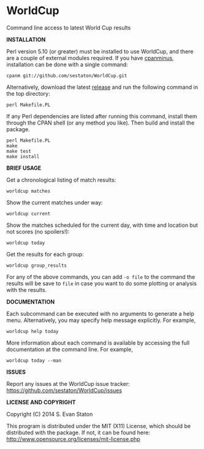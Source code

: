 WorldCup
========

Command line access to latest World Cup results

**INSTALLATION**

Perl version 5.10 (or greater) must be installed to use WorldCup, and there are a couple of external modules required. If you have [cpanminus](https://metacpan.org/pod/App::cpanminus), installation can be done with a single command:

    cpanm git://github.com/sestaton/WorldCup.git

Alternatively, download the latest [release](https://github.com/sestaton/WorldCup/releases) and run the following command in the top directory:

    perl Makefile.PL

If any Perl dependencies are listed after running this command, install them through the CPAN shell (or any method you like). Then build and install the package.

    perl Makefile.PL
    make
    make test
    make install

**BRIEF USAGE**

Get a chronological listing of match results:

    worldcup matches

Show the current matches under way:

    worldcup current

Show the matches scheduled for the current day, with time and location but not scores (no spoilers!):

    worldcup today

Get the results for each group:

    worldcup group_results

For any of the above commands, you can add `-o file` to the command the results will be save to `file` in case you want to do some plotting or analysis with the results.

**DOCUMENTATION**

Each subcommand can be executed with no arguments to generate a help menu. Alternatively, you may specify help message explicitly. For example,

    worldcup help today

More information about each command is available by accessing the full documentation at the command line. For example,

    worldcup today --man

**ISSUES**

Report any issues at the WorldCup issue tracker: https://github.com/sestaton/WorldCup/issues

**LICENSE AND COPYRIGHT**

Copyright (C) 2014 S. Evan Staton

This program is distributed under the MIT (X11) License, which should be distributed with the package. 
If not, it can be found here: http://www.opensource.org/licenses/mit-license.php